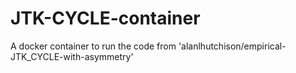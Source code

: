 # JTK-CYCLE-container
A docker container to run the code from 'alanlhutchison/empirical-JTK_CYCLE-with-asymmetry'
